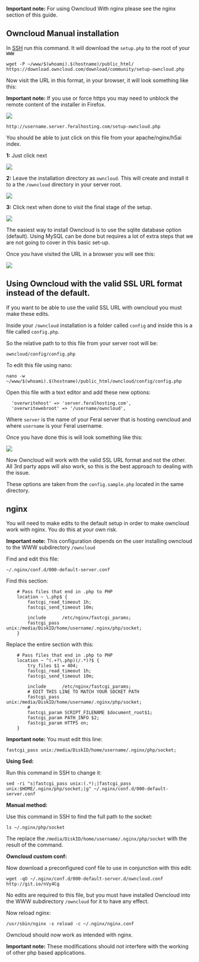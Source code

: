 
**Important note:** For using Owncloud With nginx please see the nginx section of this guide.

Owncloud Manual installation
---

In [SSH](https://www.feralhosting.com/faq/view?question=12) run this command. It will download the `setup.php` to the root of your `WWW`

~~~
wget -P ~/www/$(whoami).$(hostname)/public_html/ https://download.owncloud.com/download/community/setup-owncloud.php
~~~

Now visit the URL in this format, in your browser, it will look something like this:

**Important note:** If you use or force https you may need to unblock the remote content of the installer in Firefox.

![](https://raw.githubusercontent.com/feralhosting/feralfilehosting/master/Feral%20Wiki/HTTP/Owncloud%20-%20Basic%20setup/https.png)

~~~
http://username.server.feralhosting.com/setup-owncloud.php
~~~

You should be able to just click on this file from your apache/nginx/h5ai index.

**1:** Just click next

![](https://raw.github.com/feralhosting/feralfilehosting/master/Feral%20Wiki/HTTP/Owncloud%20-%20Basic%20setup/web-install-1.png)

**2:** Leave the installation directory as `owncloud`. This will create and install it to a the `/owncloud` directory in your server root.

![](https://raw.github.com/feralhosting/feralfilehosting/master/Feral%20Wiki/HTTP/Owncloud%20-%20Basic%20setup/web-install-2.png)

**3:** Click next when done to visit the final stage of the setup.

![](https://raw.github.com/feralhosting/feralfilehosting/master/Feral%20Wiki/HTTP/Owncloud%20-%20Basic%20setup/web-install-3.png)

The easiest way to install Owncloud is to use the sqlite database option (default). Using MySQL can be done but requires a lot of extra steps that we are not going to cover in this basic set-up.

Once you have visited the URL in a browser you will see this:

![](https://raw.github.com/feralhosting/feralfilehosting/master/Feral%20Wiki/HTTP/Owncloud%20-%20Basic%20setup/1.png)

Using Owncloud with the valid SSL URL format instead of the default.
---

If you want to be able to use the valid SSL URL with owncloud you must make these edits.

Inside your `/owncloud` installation is a folder called `config` and inside this is a file called `config.php`.

So the relative path to to this file from your server root will be:

~~~
owncloud/config/config.php
~~~

To edit this file using nano:

~~~
nano -w ~/www/$(whoami).$(hostname)/public_html/owncloud/config/config.php
~~~

Open this file with a text editor and add these new options:

~~~
  'overwritehost' => 'server.feralhosting.com',
  'overwritewebroot' => '/username/owncloud',
~~~

Where `server` is the name of your Feral server that is hosting owncloud and where `username` is your Feral username.

Once you have done this is will look something like this:

![](https://raw.github.com/feralhosting/feralfilehosting/master/Feral%20Wiki/HTTP/Owncloud%20-%20Basic%20setup/config.png)

Now Owncloud will work with the valid SSL URL format and not the other. All 3rd party apps will also work, so this is the best approach to dealing with the issue.

These options are taken from the `config.sample.php` located in the same directory.

nginx
---

You will need to make edits to the default setup in order to make owncloud work with nginx. You do this at your own risk.

**Important note:** This configuration depends on the user installing owncloud to the WWW subdirectory `/owncloud`

Find and edit this file:

~~~
~/.nginx/conf.d/000-default-server.conf
~~~

Find this section:

~~~
    # Pass files that end in .php to PHP
    location ~ \.php$ {
        fastcgi_read_timeout 1h;
        fastcgi_send_timeout 10m;

        include      /etc/nginx/fastcgi_params;
        fastcgi_pass unix:/media/DiskID/home/username/.nginx/php/socket;
    }
~~~

Replace the entire section with this:

~~~
    # Pass files that end in .php to PHP
    location ~ ^(.+?\.php)(/.*)?$ {
        try_files $1 = 404;
        fastcgi_read_timeout 1h;
        fastcgi_send_timeout 10m;

        include      /etc/nginx/fastcgi_params;
        # EDIT THIS LINE TO MATCH YOUR SOCKET PATH
        fastcgi_pass unix:/media/DiskID/home/username/.nginx/php/socket;
        #
        fastcgi_param SCRIPT_FILENAME $document_root$1;
        fastcgi_param PATH_INFO $2;
        fastcgi_param HTTPS on;
    }
~~~

**Important note:** You must edit this line:

~~~
fastcgi_pass unix:/media/DiskID/home/username/.nginx/php/socket;
~~~

**Using Sed:**

Run this command in SSH to change it:

~~~
sed -ri "s|fastcgi_pass unix:(.*);|fastcgi_pass unix:$HOME/.nginx/php/socket;|g" ~/.nginx/conf.d/000-default-server.conf
~~~

**Manual method:**

Use this command in SSH to find the full path to the socket:

~~~
ls ~/.nginx/php/socket
~~~

The replace the `/media/DiskID/home/username/.nginx/php/socket` with the result of the command.

**Owncloud custom conf:**

Now download a preconfigured conf file to use in conjunction with this edit:

~~~
wget -qO ~/.nginx/conf.d/000-default-server.d/owncloud.conf http://git.io/nVy4Cg
~~~

No edits are required to this file, but you must have installed Owncloud into the WWW subdirectory `/owncloud` for it to have any effect.

Now reload nginx:

~~~
/usr/sbin/nginx -s reload -c ~/.nginx/nginx.conf
~~~

Owncloud should now work as intended with nginx.

**Important note:** These modifications should not interfere with the working of other php based applications.



